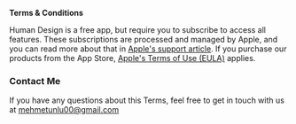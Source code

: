 **Terms & Conditions**  

Human Design is a free app, but require you to subscribe to access all features.
These subscriptions are processed and managed by Apple, and you can read more about that in [Apple's support article](https://support.apple.com/en-us/HT202023).
If you purchase our products from the App Store, [Apple's Terms of Use (EULA)](https://www.apple.com/legal/internet-services/itunes/dev/stdeula/) applies.

### Contact Me
If you have any questions about this Terms, feel free to get in touch with us at mehmetunlu00@gmail.com

